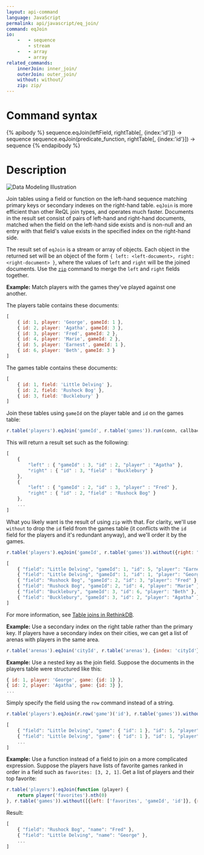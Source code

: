```yaml
---
layout: api-command
language: JavaScript
permalink: api/javascript/eq_join/
command: eqJoin
io:
    -   - sequence
        - stream
    -   - array
        - array
related_commands:
    innerJoin: inner_join/
    outerJoin: outer_join/
    without: without/
    zip: zip/
---
```


# Command syntax #

{% apibody %}
sequence.eqJoin(leftField, rightTable[, {index:'id'}]) &rarr; sequence
sequence.eqJoin(predicate_function, rightTable[, {index:'id'}]) &rarr; sequence
{% endapibody %}

# Description #

<img alt="Data Modeling Illustration" class="api_command_illustration"
    src="/assets/images/docs/api_illustrations/table-joins.png" />

Join tables using a field or function on the left-hand sequence matching primary keys or secondary indexes on the right-hand table. `eqJoin` is more efficient than other ReQL join types, and operates much faster. Documents in the result set consist of pairs of left-hand and right-hand documents, matched when the field on the left-hand side exists and is non-null and an entry with that field's value exists in the specified index on the right-hand side.

The result set of `eqJoin` is a stream or array of objects. Each object in the returned set will be an object of the form `{ left: <left-document>, right: <right-document> }`, where the values of `left` and `right` will be the joined documents. Use the <code><a href="/api/javascript/zip/">zip</a></code> command to merge the `left` and `right` fields together.

**Example:** Match players with the games they've played against one another.

The players table contains these documents:

```js
[
    { id: 1, player: 'George', gameId: 1 },
    { id: 2, player: 'Agatha', gameId: 3 },
    { id: 3, player: 'Fred', gameId: 2 },
    { id: 4, player: 'Marie', gameId: 2 },
    { id: 5, player: 'Earnest', gameId: 1 },
    { id: 6, player: 'Beth', gameId: 3 }
]
```

The games table contains these documents:

```js
[
    { id: 1, field: 'Little Delving' },
    { id: 2, field: 'Rushock Bog' },
    { id: 3, field: 'Bucklebury' }
]
```

Join these tables using `gameId` on the player table and `id` on the games table:

```js
r.table('players').eqJoin('gameId', r.table('games')).run(conn, callback)
```

This will return a result set such as the following:

```js
[
    {
        "left" : { "gameId" : 3, "id" : 2, "player" : "Agatha" },
        "right" : { "id" : 3, "field" : "Bucklebury" }
    },
    {
        "left" : { "gameId" : 2, "id" : 3, "player" : "Fred" },
        "right" : { "id" : 2, "field" : "Rushock Bog" }
    },
    ...
]
```

What you likely want is the result of using `zip` with that. For clarity, we'll use `without` to drop the `id` field from the games table (it conflicts with the `id` field for the players and it's redundant anyway), and we'll order it by the games.

```js
r.table('players').eqJoin('gameId', r.table('games')).without({right: "id"}).zip().orderBy('gameId').run(conn, callback)

[
    { "field": "Little Delving", "gameId": 1, "id": 5, "player": "Earnest" },
    { "field": "Little Delving", "gameId": 1, "id": 1, "player": "George" },
    { "field": "Rushock Bog", "gameId": 2, "id": 3, "player": "Fred" },
    { "field": "Rushock Bog", "gameId": 2, "id": 4, "player": "Marie" },
    { "field": "Bucklebury", "gameId": 3, "id": 6, "player": "Beth" },
    { "field": "Bucklebury", "gameId": 3, "id": 2, "player": "Agatha" }
]
```

For more information, see [Table joins in RethinkDB](/docs/table-joins/).

**Example:** Use a secondary index on the right table rather than the primary key. If players have a secondary index on their cities, we can get a list of arenas with players in the same area.

```js
r.table('arenas').eqJoin('cityId', r.table('arenas'), {index: 'cityId'}).run(conn, callback)
```

**Example:** Use a nested key as the join field. Suppose the documents in the players table were structured like this:

```js
{ id: 1, player: 'George', game: {id: 1} },
{ id: 2, player: 'Agatha', game: {id: 3} },
...
```

Simply specify the field using the `row` command instead of a string.

```js
r.table('players').eqJoin(r.row('game')('id'), r.table('games')).without({right: 'id'}).zip()

[
    { "field": "Little Delving", "game": { "id": 1 }, "id": 5, "player": "Earnest" },
    { "field": "Little Delving", "game": { "id": 1 }, "id": 1, "player": "George" },
    ...
]
```

**Example:** Use a function instead of a field to join on a more complicated expression. Suppose the players have lists of favorite games ranked in order in a field such as `favorites: [3, 2, 1]`. Get a list of players and their top favorite:

```js
r.table('players').eqJoin(function (player) {
    return player('favorites').nth(0)
}, r.table('games')).without([{left: ['favorites', 'gameId', 'id']}, {right: 'id'}]).zip()
```

Result:

```js
[
	{ "field": "Rushock Bog", "name": "Fred" },
	{ "field": "Little Delving", "name": "George" },
	...
]
```
